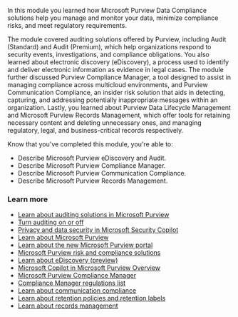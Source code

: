 
In this module you learned how Microsoft Purview Data Compliance solutions help you manage and monitor your data, minimize compliance risks, and meet regulatory requirements.

The module covered auditing solutions offered by Purview, including Audit (Standard) and Audit (Premium), which help organizations respond to security events, investigations, and compliance obligations. You also learned about electronic discovery (eDiscovery), a process used to identify and deliver electronic information as evidence in legal cases. The module further discussed Purview Compliance Manager, a tool designed to assist in managing compliance across multicloud environments, and Purview Communication Compliance, an insider risk solution that aids in detecting, capturing, and addressing potentially inappropriate messages within an organization. Lastly, you learned about Purview Data Lifecycle Management and Microsoft Purview Records Management, which offer tools for retaining necessary content and deleting unnecessary ones, and managing regulatory, legal, and business-critical records respectively.  

Know that you've completed this module, you're able to:

- Describe Microsoft Purview eDiscovery and Audit.
- Describe Microsoft Purview Compliance Manager.
- Describe Microsoft Purview Communication Compliance.
- Describe Microsoft Purview Records Management.

### Learn more

- [Learn about auditing solutions in Microsoft Purview](/purview/audit-solutions-overview)
- [Turn auditing on or off](/purview/audit-log-enable-disable)
- [Privacy and data security in Microsoft Security Copilot](/copilot/security/privacy-data-security)
- [Learn about Microsoft Purview](/purview/purview)
- [Learn about the new Microsoft Purview portal](/purview/purview-portal)
- [Microsoft Purview risk and compliance solutions](/purview/purview-compliance)
- [Learn about eDiscovery (preview)](/purview/edisc)
- [Microsoft Copilot in Microsoft Purview Overview](/purview/copilot-in-purview-overview)
- [Microsoft Purview Compliance Manager](/purview/compliance-manager)
- [Compliance Manager regulations list](/purview/compliance-manager-regulations-list)
- [Learn about communication compliance](/purview/communication-compliance)
- [Learn about retention policies and retention labels](/purview/retention?tabs=table-overriden)
- [Learn about records management](/purview/records-management)